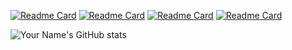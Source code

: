 
[![Readme Card](https://github-readme-stats.vercel.app/api/pin/?username=IncubatorSamurai&repo=Inctagram&theme=graywhite)](https://github.com/IncubatorSamurai/Inctagram)
[![Readme Card](https://github-readme-stats.vercel.app/api/pin/?username=it-incubator&repo=musicfun-react-all-stacks&theme=graywhite)](https://github.com/it-incubator/musicfun-react-all-stacks)
[![Readme Card](https://github-readme-stats.vercel.app/api/pin/?username=natalyasafarevich&repo=Hivemind&theme=graywhite)](https://github.com/natalyasafarevich/Hivemind)
[![Readme Card](https://github-readme-stats.vercel.app/api/pin/?username=IncubatorSamurai&repo=inctagramAdmin&theme=graywhite)](https://github.com/IncubatorSamurai/inctagramAdmin)


![Your Name's GitHub stats](https://github-readme-stats.vercel.app/api?username=natalyasafarevich&show_icons=true&theme=default)
